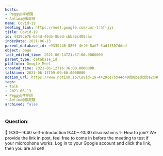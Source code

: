 ```yaml
---
hosts:
- Peggy@李明霈
- Antina@張庭瑄
name: Covid-19
meeting_link: https://meet.google.com/uor-traf-jys
title: Covid-19
id: 4429ce7b-b44d-40db-8bed-cbba2c405cac
indexDate: 2021-06-13
parent_database_id: e9339446-880f-4ef0-8ad7-8ad1f507dded
object: page
last_edited_time: 2021-06-14T21:57:00.0000000
parent_type: database_id
platform: Google Meet
created_time: 2021-06-12T16:36:00.0000000
talktime: 2021-06-13T09:00:00.0000000
notion_url: https://www.notion.so/Covid-19-4429ce7bb44d40db8bedcbba2c405cac
tags:
- Talk
- 2021-06-13
- Peggy@李明霈
- Antina@張庭瑄
archived: false
---
```


### Question:


   
   
   
   
   
📅
9:30～9:40 self-introduction
9:40～10:30 discusstions
✨
How to join?
We provide the link in post, feel free to come in before the meeting to test if your microphone works. Log in to your Google account and click the link, then you are all set!

